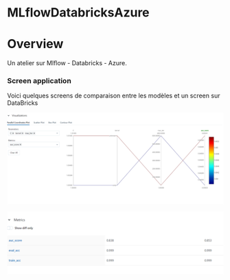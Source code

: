 # MLflowDatabricksAzure

# Overview
Un atelier sur Mlflow - Databricks - Azure. 

### Screen application
Voici quelques screens de comparaison entre les modèles et un screen sur DataBricks

  ![](images/CaptureAI.PNG)

  ![](images/CapAI.PNG)


